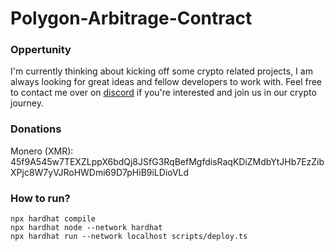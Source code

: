 # Polygon-Arbitrage-Contract

### Oppertunity
I'm currently thinking about kicking off some crypto related projects, I am always looking for great ideas and fellow developers to work with. Feel free to contact me over on [discord](https://discord.gg/3SYg3M5) if you're interested and join us in our crypto journey.

### Donations
Monero (XMR): 45f9A545w7TEXZLppX6bdQj8JSfG3RqBefMgfdisRaqKDiZMdbYtJHb7EzZibXPjc8W7yVJRoHWDmi69D7pHiB9iLDioVLd

### How to run?
```
npx hardhat compile
npx hardhat node --network hardhat
npx hardhat run --network localhost scripts/deploy.ts
```